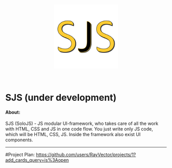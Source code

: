 

<br/>
<p align="center">
  <img width="200" src="https://github.com/RayVector/SoloJS/blob/master/SoloJS Logo.png">
</p>
<br/>

# SJS (under development)

#### About:
SJS (SoloJS) - JS modular UI-framework, who takes care of all the work with HTML, CSS and JS in one code flow. 
You just write only JS code, which will be HTML, CSS, JS. Inside the framework also exist UI components.
___

#Project Plan: 
https://github.com/users/RayVector/projects/1?add_cards_query=is%3Aopen
